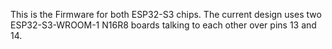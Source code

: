 This is the Firmware for both ESP32-S3 chips. The current design uses two
ESP32-S3-WROOM-1 N16R8 boards talking to each other over pins 13 and 14.
